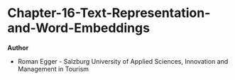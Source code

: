 # Chapter-16-Text-Representation-and-Word-Embeddings

**Author**
* Roman Egger - Salzburg University of Applied Sciences, Innovation and Management in Tourism
